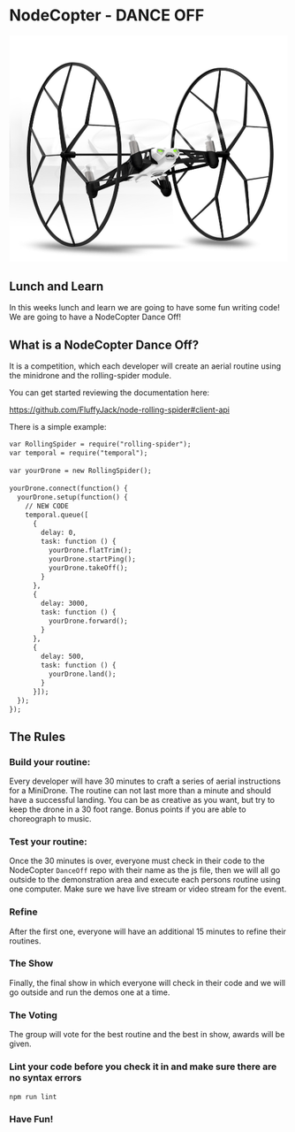 # NodeCopter - DANCE OFF

![Rolling Spider](/spider.jpg)

## Lunch and Learn

In this weeks lunch and learn we are going to have some fun writing code! We are going to have a NodeCopter Dance Off!

## What is a NodeCopter Dance Off?

It is a competition, which each developer will create an aerial routine using the minidrone and the rolling-spider module.

You can get started reviewing the documentation here:  

https://github.com/FluffyJack/node-rolling-spider#client-api

There is a simple example:

    var RollingSpider = require("rolling-spider");
    var temporal = require("temporal");

    var yourDrone = new RollingSpider();

    yourDrone.connect(function() {
      yourDrone.setup(function() {
        // NEW CODE
        temporal.queue([
          {
            delay: 0,
            task: function () {
              yourDrone.flatTrim();
              yourDrone.startPing();
              yourDrone.takeOff();
            }
          },
          {
            delay: 3000,
            task: function () {
              yourDrone.forward();
            }
          },
          {
            delay: 500,
            task: function () {
              yourDrone.land();
            }
          }]);
      });
    });

## The Rules

### Build your routine:

Every developer will have 30 minutes to craft a series of aerial instructions for a MiniDrone.  The routine can not last more than a minute and should have a successful landing. You can be as creative as you want, but try to keep the drone in a 30 foot range. Bonus points if you are able to choreograph to music.

### Test your routine:

Once the 30 minutes is over, everyone must check in their code to the NodeCopter `DanceOff` repo with their name as the js file, then we will all go outside to the demonstration area and execute each persons routine using one computer. Make sure we have live stream or video stream for the event.

### Refine 

After the first one, everyone will have an additional 15 minutes to refine their routines.

### The Show

Finally, the final show in which everyone will check in their code and we will go outside and run the demos one at a time.

### The Voting

The group will vote for the best routine and the best in show, awards will be given.

### Lint your code before you check it in and make sure there are no syntax errors

    npm run lint

### Have Fun!